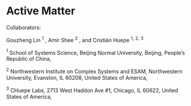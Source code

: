 # Active Matter

Collaborators: 

Gouzheng Lin $^1$ , Amir Shee $^2$ , and Cristián Huepe $^{1,}$ $^{2,}$ $^3$

$^1$ School of Systems Science, Beijing Normal University, Beijing, People’s Republic of China,

$^2$ Northwestern Institute on Complex Systems and ESAM, Northwestern University, Evanston, IL 60208, United States of America,

$^3$ CHuepe Labs, 2713 West Haddon Ave #1, Chicago, IL 60622, United States of America,

